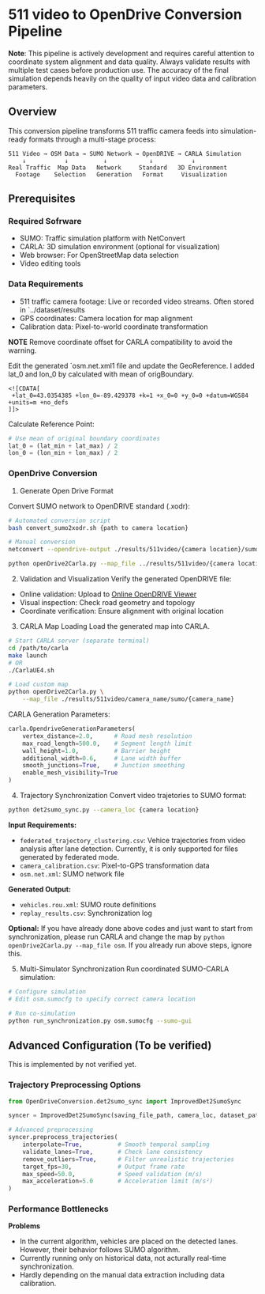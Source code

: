 # 511 video to OpenDrive Conversion Pipeline

**Note**: This pipeline is actively development and requires careful attention to coordinate system alignment and data quality. Always validate results with multiple test cases before production use. The accuracy of the final simulation depends heavily on the quality of input video data and calibration parameters.

## Overview

This conversion pipeline transforms 511 traffic camera feeds into simulation-ready formats through a multi-stage process:

```
511 Video → OSM Data → SUMO Network → OpenDRIVE → CARLA Simulation
    ↓           ↓          ↓            ↓           ↓
Real Traffic  Map Data   Network     Standard   3D Environment
  Footage    Selection   Generation   Format     Visualization
```

## Prerequisites

### Required Sofrware
- SUMO: Traffic simulation platform with NetConvert
- CARLA: 3D simulation environment (optional for visualization)
- Web browser: For OpenStreetMap data selection
- Video editing tools 

### Data Requirements
- 511 traffic camera footage: Live or recorded video streams. Often stored in `../dataset/results
- GPS coordinates: Camera location for map alignment
- Calibration data: Pixel-to-world coordinate transformation

**NOTE** Remove coordinate offset for CARLA compatibility to avoid the warning.

Edit the generated `osm.net.xml1 file and update the GeoReference. I added lat_0 and lon_0 by calculated with mean of origBoundary.
```
<![CDATA[
 +lat_0=43.0354385 +lon_0=-89.429378 +k=1 +x_0=0 +y_0=0 +datum=WGS84 +units=m +no_defs
]]>
```

Calculate Reference Point:
```python
# Use mean of original boundary coordinates
lat_0 = (lat_min + lat_max) / 2
lon_0 = (lon_min + lon_max) / 2
```

### OpenDrive Conversion

1. Generate Open Drive Format

Convert SUMO network to OpenDRIVE standard (.xodr):
```bash
# Automated conversion script
bash convert_sumo2xodr.sh {path to camera location}

# Manual conversion
netconvert --opendrive-output ./results/511video/{camera location}/sumo/{camera location}.xodr --sumo-net-file ./results/511video/{camera location}/sumo/{camera location}.net.xml --junctions.scurve-stretch 0.1

python openDrive2Carla.py --map_file ../results/511video/{camera location}/sumo/{camera location}
```

2. Validation and Visualization
Verify the generated OpenDRIVE file:

- Online validation: Upload to [Online OpenDRIVE Viewer](https://odrviewer.io/)
- Visual inspection: Check road geometry and topology
- Coordinate verification: Ensure alignment with original location

3. CARLA Map Loading
Load the generated map into CARLA.

```bash
# Start CARLA server (separate terminal)
cd /path/to/carla
make launch
# OR 
./CarlaUE4.sh

# Load custom map
python openDrive2Carla.py \
    --map_file ./results/511video/camera_name/sumo/{camera_name}
```

CARLA Generation Parameters:
```python
carla.OpendriveGenerationParameters(
    vertex_distance=2.0,      # Road mesh resolution
    max_road_length=500.0,    # Segment length limit
    wall_height=1.0,          # Barrier height
    additional_width=0.6,     # Lane width buffer
    smooth_junctions=True,    # Junction smoothing
    enable_mesh_visibility=True
)
```

4. Trajectory Synchronization
Convert video trajetories to SUMO format:
```bash
python det2sumo_sync.py --camera_loc {camera location}
```

**Input Requirements:**
- `federated_trajectory_clustering.csv`: Vehice trajectories from video analysis after lane detection. Currently, it is only supported for files generated by federated mode.
- `camera_calibration.csv`: Pixel-to-GPS transformation data
- `osm.net.xml`: SUMO network file

**Generated Output:**
- `vehicles.rou.xml`: SUMO route definitions
- `replay_results.csv`: Synchronization log

**Optional:**
If you have already done above codes and just want to start from synchronization, please run CARLA and change the map by `python openDrive2Carla.py --map_file osm`. If you already run above steps, ignore this.

5. Multi-Simulator Synchronization
Run coordinated SUMO-CARLA simulation:
```bash
# Configure simulation
# Edit osm.sumocfg to specify correct camera location

# Run co-simulation
python run_synchronization.py osm.sumocfg --sumo-gui 
```

## Advanced Configuration (To be verified)

This is implemented by not verified yet.

### Trajectory Preprocessing Options

```python
from OpenDriveConversion.det2sumo_sync import ImprovedDet2SumoSync

syncer = ImprovedDet2SumoSync(saving_file_path, camera_loc, dataset_path)

# Advanced preprocessing
syncer.preprocess_trajectories(
    interpolate=True,          # Smooth temporal sampling
    validate_lanes=True,       # Check lane consistency
    remove_outliers=True,      # Filter unrealistic trajectories
    target_fps=30,             # Output frame rate
    max_speed=50.0,            # Speed validation (m/s)
    max_acceleration=5.0       # Acceleration limit (m/s²)
)
```

### Performance Bottlenecks
**Problems**
- In the current algorithm, vehicles are placed on the detected lanes. However, their behavior follows SUMO algorithm.
- Currently running only on historical data, not acturally real-time synchronization.
- Hardly depending on the manual data extraction including data calibration.
